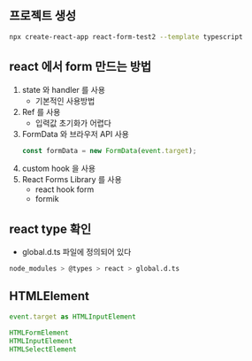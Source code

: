 
## 프로젝트 생성
```bash
npx create-react-app react-form-test2 --template typescript
```

## react 에서 form 만드는 방법
1. state 와 handler 를 사용
   - 기본적인 사용방법
2. Ref 를 사용
   - 입력값 초기화가 어렵다
3. FormData 와 브라우저 API 사용
   ```javascript
   const formData = new FormData(event.target);
   ```
4. custom hook 을 사용
5. React Forms Library 를 사용
   - react hook form
   - formik

## react type 확인
- global.d.ts 파일에 정의되어 있다
```bash
node_modules > @types > react > global.d.ts
```

## HTMLElement
```javascript
event.target as HTMLInputElement

HTMLFormElement
HTMLInputElement
HTMLSelectElement
```
